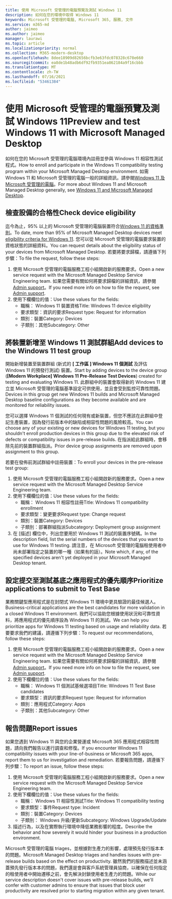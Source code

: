 ```yaml
---
title: 使用 Microsoft 受管理的電腦預覽及測試 Windows 11
description: 如何在您的環境中取得 Windows 11
keywords: Microsoft 受管理的電腦, Microsoft 365, 服務, 文件
ms.service: m365-md
author: jaimeo
ms.author: jaimeo
manager: laurawi
ms.topic: article
ms.localizationpriority: normal
ms.collection: M365-modern-desktop
ms.openlocfilehash: 8dee18909d82656bcfb3e63fdc078328c678e660
ms.sourcegitcommit: ea8de1b48adb6df92fb9351ea862184a9f16cbbb
ms.translationtype: MT
ms.contentlocale: zh-TW
ms.lasthandoff: 07/16/2021
ms.locfileid: "53461384"
---
```

# <a name="preview-and-test-windows-11-with-microsoft-managed-desktop"></a><span data-ttu-id="8d787-104">使用 Microsoft 受管理的電腦預覽及測試 Windows 11</span><span class="sxs-lookup"><span data-stu-id="8d787-104">Preview and test Windows 11 with Microsoft Managed Desktop</span></span>

 <span data-ttu-id="8d787-105">如何在您的 Microsoft 受管理的電腦環境內註冊並參與 Windows 11 相容性測試程式。</span><span class="sxs-lookup"><span data-stu-id="8d787-105">How to enroll and participate in the Windows 11 compatibility testing program within your Microsoft Managed Desktop environment.</span></span> <span data-ttu-id="8d787-106">如需 Windows 11 和 Microsoft 受管理的電腦一般的詳細資訊，請參閱[Windows 11 及 Microsoft 受管理的電腦](../intro/win11-overview.md)。</span><span class="sxs-lookup"><span data-stu-id="8d787-106">For more about Windows 11 and Microsoft Managed Desktop generally, see [Windows 11 and Microsoft Managed Desktop](../intro/win11-overview.md).</span></span> 

## <a name="check-device-eligibility"></a><span data-ttu-id="8d787-107">檢查設備的合格性</span><span class="sxs-lookup"><span data-stu-id="8d787-107">Check device eligibility</span></span>

<span data-ttu-id="8d787-108">迄今為止，95% 以上的 Microsoft 受管理的電腦裝置符合[Windows 11 的資格準則](/windows/whats-new/windows-11-requirements)。</span><span class="sxs-lookup"><span data-stu-id="8d787-108">To date, more than 95% of Microsoft Managed Desktop devices meet [eligibility criteria for Windows 11](/windows/whats-new/windows-11-requirements).</span></span> <span data-ttu-id="8d787-109">您可以從 Microsoft 受管理的電腦要求裝置的資格狀態的詳細資料。</span><span class="sxs-lookup"><span data-stu-id="8d787-109">You can request details about the eligibility status of your devices from Microsoft Managed Desktop.</span></span> <span data-ttu-id="8d787-110">若要將要求歸檔，請遵循下列步驟：</span><span class="sxs-lookup"><span data-stu-id="8d787-110">To file the request, follow these steps:</span></span>

1. <span data-ttu-id="8d787-111">使用 Microsoft 受管理的電腦服務工程小組開啟新的服務要求。</span><span class="sxs-lookup"><span data-stu-id="8d787-111">Open a new service request with the Microsoft Managed Desktop Service Engineering team.</span></span> <span data-ttu-id="8d787-112">如果您需要有關如何將要求歸檔的詳細資訊，請參閱 [Admin support](admin-support.md)。</span><span class="sxs-lookup"><span data-stu-id="8d787-112">If you need more info on how to file the request, see [Admin support](admin-support.md).</span></span>
2. <span data-ttu-id="8d787-113">使用下欄欄位的值：</span><span class="sxs-lookup"><span data-stu-id="8d787-113">Use these values for the fields:</span></span>
    - <span data-ttu-id="8d787-114">職稱： Windows 11 裝置資格</span><span class="sxs-lookup"><span data-stu-id="8d787-114">Title: Windows 11 device eligibility</span></span>
    - <span data-ttu-id="8d787-115">要求類型：資訊的要求</span><span class="sxs-lookup"><span data-stu-id="8d787-115">Request type: Request for information</span></span>
    - <span data-ttu-id="8d787-116">類別：裝置</span><span class="sxs-lookup"><span data-stu-id="8d787-116">Category: Devices</span></span>
    - <span data-ttu-id="8d787-117">子類別：其他</span><span class="sxs-lookup"><span data-stu-id="8d787-117">Subcategory: Other</span></span>


## <a name="add-devices-to-the-windows-11-test-group"></a><span data-ttu-id="8d787-118">將裝置新增至 Windows 11 測試群組</span><span class="sxs-lookup"><span data-stu-id="8d787-118">Add devices to the Windows 11 test group</span></span>

<span data-ttu-id="8d787-119">開始新增裝置至裝置群組 (新式的 **\[ 工作區 \] Windows 11 個測試** 及評估 Windows 11 的預發行測試) 裝置。</span><span class="sxs-lookup"><span data-stu-id="8d787-119">Start by adding devices to the device group (**\[Modern Workplace\] Windows 11 Pre-Release Test Devices**) created for testing and evaluating Windows 11.</span></span> <span data-ttu-id="8d787-120">此群組中的裝置會取得新的 Windows 11 建立並 Microsoft 受管理的電腦基準設定可供使用，並且會受到監控可靠性問題。</span><span class="sxs-lookup"><span data-stu-id="8d787-120">Devices in this group get new Windows 11 builds and Microsoft Managed Desktop baseline configurations as they become available and are monitored for reliability issues.</span></span>

<span data-ttu-id="8d787-121">您可以選擇 Windows 11 個測試的任何現有或新裝置，但您不應該在此群組中登記生產裝置，因為發行前版本中的缺陷或相容性問題的風險較高。</span><span class="sxs-lookup"><span data-stu-id="8d787-121">You can choose any of your existing or new devices for Windows 11 testing, but you shouldn't enroll production devices in this group due to the elevated risk of defects or compatibility issues in pre-release builds.</span></span> <span data-ttu-id="8d787-122">在指派給此群組時，會移除先前的裝置群組指派。</span><span class="sxs-lookup"><span data-stu-id="8d787-122">Prior device group assignments are removed upon assignment to this group.</span></span>

<span data-ttu-id="8d787-123">若要在發佈前測試群組中註冊裝置：</span><span class="sxs-lookup"><span data-stu-id="8d787-123">To enroll your devices in the pre-release test group:</span></span>

1. <span data-ttu-id="8d787-124">使用 Microsoft 受管理的電腦服務工程小組開啟新的服務要求。</span><span class="sxs-lookup"><span data-stu-id="8d787-124">Open a new service request with the Microsoft Managed Desktop Service Engineering team.</span></span>
2. <span data-ttu-id="8d787-125">使用下欄欄位的值：</span><span class="sxs-lookup"><span data-stu-id="8d787-125">Use these values for the fields:</span></span>
    - <span data-ttu-id="8d787-126">職稱： Windows 11 相容性註冊</span><span class="sxs-lookup"><span data-stu-id="8d787-126">Title: Windows 11 compatibility enrollment</span></span>
    - <span data-ttu-id="8d787-127">要求類型：變更要求</span><span class="sxs-lookup"><span data-stu-id="8d787-127">Request type: Change request</span></span>
    - <span data-ttu-id="8d787-128">類別：裝置</span><span class="sxs-lookup"><span data-stu-id="8d787-128">Category: Devices</span></span>
    - <span data-ttu-id="8d787-129">子類別：部署群組指派</span><span class="sxs-lookup"><span data-stu-id="8d787-129">Subcategory: Deployment group assignment</span></span>
3. <span data-ttu-id="8d787-130">在 [描述] 欄位中，列出您要用於 Windows 11 測試的裝置序號碼。</span><span class="sxs-lookup"><span data-stu-id="8d787-130">In the description field, list the serial numbers of the devices that you want to use for Windows 11 testing.</span></span> <span data-ttu-id="8d787-131">請注意，在 Microsoft 受管理的電腦租使用者中尚未部署指定之裝置的哪一種（如果有的話）。</span><span class="sxs-lookup"><span data-stu-id="8d787-131">Note which, if any, of the specified devices aren't yet deployed in your Microsoft Managed Desktop tenant.</span></span>

## <a name="prioritize-applications-to-submit-to-test-base"></a><span data-ttu-id="8d787-132">設定提交至測試基底之應用程式的優先順序</span><span class="sxs-lookup"><span data-stu-id="8d787-132">Prioritize applications to submit to Test Base</span></span>

<span data-ttu-id="8d787-133">業務關鍵型應用程式是在封閉式 Windows 11 環境中更具驗證的最佳候選人。</span><span class="sxs-lookup"><span data-stu-id="8d787-133">Business-critical applications are the best candidates for more validation in a closed Windows 11 environment.</span></span> <span data-ttu-id="8d787-134">我們可以協助您根據使用狀況和可靠性資料，將應用程式的優先順序設為 Windows 11 的測試。</span><span class="sxs-lookup"><span data-stu-id="8d787-134">We can help you prioritize apps for Windows 11 testing based on usage and reliability data.</span></span> <span data-ttu-id="8d787-135">若要要求我們的建議，請遵循下列步驟：</span><span class="sxs-lookup"><span data-stu-id="8d787-135">To request our recommendations, follow these steps:</span></span>

1. <span data-ttu-id="8d787-136">使用 Microsoft 受管理的電腦服務工程小組開啟新的服務要求。</span><span class="sxs-lookup"><span data-stu-id="8d787-136">Open a new service request with the Microsoft Managed Desktop Service Engineering team.</span></span> <span data-ttu-id="8d787-137">如果您需要有關如何將要求歸檔的詳細資訊，請參閱 [Admin support](admin-support.md)。</span><span class="sxs-lookup"><span data-stu-id="8d787-137">If you need more info on how to file the request, see [Admin support](admin-support.md).</span></span>
2. <span data-ttu-id="8d787-138">使用下欄欄位的值：</span><span class="sxs-lookup"><span data-stu-id="8d787-138">Use these values for the fields:</span></span>
    - <span data-ttu-id="8d787-139">職稱： Windows 11 個測試基候選項目</span><span class="sxs-lookup"><span data-stu-id="8d787-139">Title: Windows 11 Test Base candidates</span></span>
    - <span data-ttu-id="8d787-140">要求類型：資訊的要求</span><span class="sxs-lookup"><span data-stu-id="8d787-140">Request type: Request for information</span></span>
    - <span data-ttu-id="8d787-141">類別：應用程式</span><span class="sxs-lookup"><span data-stu-id="8d787-141">Category: Apps</span></span>
    - <span data-ttu-id="8d787-142">子類別：其他</span><span class="sxs-lookup"><span data-stu-id="8d787-142">Subcategory: Other</span></span>

## <a name="report-issues"></a><span data-ttu-id="8d787-143">報告問題</span><span class="sxs-lookup"><span data-stu-id="8d787-143">Report issues</span></span>

<span data-ttu-id="8d787-144">如果您遇到 Windows 11 與您的企業營運或 Microsoft 365 應用程式相容性問題，請向我們報告以進行調查和修復。</span><span class="sxs-lookup"><span data-stu-id="8d787-144">If you encounter Windows 11 compatibility issues with your line-of-business or Microsoft 365 apps, report them to us for investigation and remediation.</span></span> <span data-ttu-id="8d787-145">若要報告問題，請遵循下列步驟：</span><span class="sxs-lookup"><span data-stu-id="8d787-145">To report an issue, follow these steps:</span></span>

1. <span data-ttu-id="8d787-146">使用 Microsoft 受管理的電腦服務工程小組開啟新的服務要求。</span><span class="sxs-lookup"><span data-stu-id="8d787-146">Open a new service request with the Microsoft Managed Desktop Service Engineering team.</span></span>
2. <span data-ttu-id="8d787-147">使用下欄欄位的值：</span><span class="sxs-lookup"><span data-stu-id="8d787-147">Use these values for the fields:</span></span>
    - <span data-ttu-id="8d787-148">職稱： Windows 11 相容性測試</span><span class="sxs-lookup"><span data-stu-id="8d787-148">Title: Windows 11 compatibility testing</span></span>
    - <span data-ttu-id="8d787-149">要求類型：事件</span><span class="sxs-lookup"><span data-stu-id="8d787-149">Request type: Incident</span></span>
    - <span data-ttu-id="8d787-150">類別：裝置</span><span class="sxs-lookup"><span data-stu-id="8d787-150">Category: Devices</span></span>
    - <span data-ttu-id="8d787-151">子類別： Windows 升級/更新</span><span class="sxs-lookup"><span data-stu-id="8d787-151">Subcategory: Windows Upgrade/Update</span></span>
3. <span data-ttu-id="8d787-152">描述行為，以及在實際執行環境中降低業務影響的程度。</span><span class="sxs-lookup"><span data-stu-id="8d787-152">Describe the behavior and how severely it would hinder your business in a production environment.</span></span>

<span data-ttu-id="8d787-153">Microsoft 受管理的電腦 triages，並根據對生產力的影響，處理預先發行版本本的問題。</span><span class="sxs-lookup"><span data-stu-id="8d787-153">Microsoft Managed Desktop triages and handles issues with pre-release builds based on the effect on productivity.</span></span> <span data-ttu-id="8d787-154">雖然我們的服務描述並未涵蓋預先發行版本本的問題，我們還是會與客戶系統管理員協商，以確保在任何指定的租使用者中開始遷移之前，會先解決封鎖使用者生產力的問題。</span><span class="sxs-lookup"><span data-stu-id="8d787-154">While our service description doesn't cover issues with pre-release builds, we'll confer with customer admins to ensure that issues that block user productivity are resolved prior to starting migration within any given tenant.</span></span>
